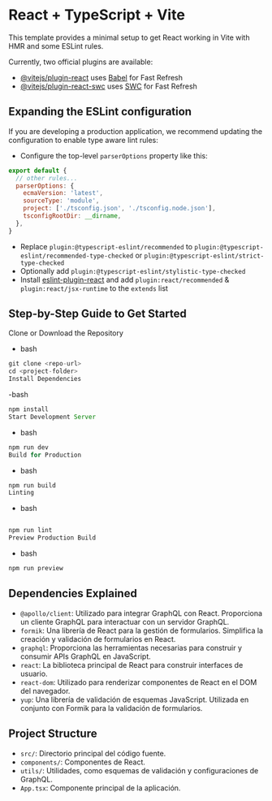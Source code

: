 # React + TypeScript + Vite

This template provides a minimal setup to get React working in Vite with HMR and some ESLint rules.

Currently, two official plugins are available:

- [@vitejs/plugin-react](https://github.com/vitejs/vite-plugin-react/blob/main/packages/plugin-react/README.md) uses [Babel](https://babeljs.io/) for Fast Refresh
- [@vitejs/plugin-react-swc](https://github.com/vitejs/vite-plugin-react-swc) uses [SWC](https://swc.rs/) for Fast Refresh

## Expanding the ESLint configuration

If you are developing a production application, we recommend updating the configuration to enable type aware lint rules:

- Configure the top-level `parserOptions` property like this:

```js
export default {
  // other rules...
  parserOptions: {
    ecmaVersion: 'latest',
    sourceType: 'module',
    project: ['./tsconfig.json', './tsconfig.node.json'],
    tsconfigRootDir: __dirname,
  },
}
```

- Replace `plugin:@typescript-eslint/recommended` to `plugin:@typescript-eslint/recommended-type-checked` or `plugin:@typescript-eslint/strict-type-checked`
- Optionally add `plugin:@typescript-eslint/stylistic-type-checked`
- Install [eslint-plugin-react](https://github.com/jsx-eslint/eslint-plugin-react) and add `plugin:react/recommended` & `plugin:react/jsx-runtime` to the `extends` list


##  Step-by-Step Guide to Get Started

Clone or Download the Repository

- bash
```js
git clone <repo-url>
cd <project-folder>
Install Dependencies
```

-bash
```js
npm install
Start Development Server
```

- bash
```js
npm run dev
Build for Production
```

- bash
```js
npm run build
Linting
```
- bash
```js

npm run lint
Preview Production Build
```

- bash
```js
npm run preview
```

## Dependencies Explained

- `@apollo/client`: Utilizado para integrar GraphQL con React. Proporciona un cliente GraphQL para interactuar con un servidor GraphQL.
- `formik`: Una librería de React para la gestión de formularios. Simplifica la creación y validación de formularios en React.
- `graphql`: Proporciona las herramientas necesarias para construir y consumir APIs GraphQL en JavaScript.
- `react`: La biblioteca principal de React para construir interfaces de usuario.
- `react-dom`: Utilizado para renderizar componentes de React en el DOM del navegador.
- `yup`: Una librería de validación de esquemas JavaScript. Utilizada en conjunto con Formik para la validación de formularios.


## Project Structure

- `src/`: Directorio principal del código fuente.
- `components/`: Componentes de React.
- `utils/`: Utilidades, como esquemas de validación y configuraciones de GraphQL.
- `App.tsx`: Componente principal de la aplicación.